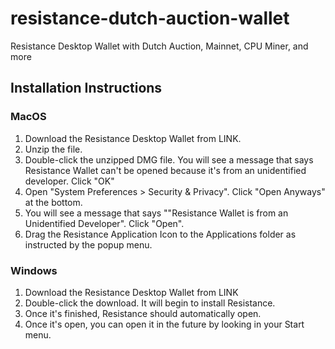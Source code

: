 # resistance-dutch-auction-wallet
Resistance Desktop Wallet with Dutch Auction, Mainnet, CPU Miner, and more

## Installation Instructions

### MacOS

1. Download the Resistance Desktop Wallet from LINK. 
2. Unzip the file.
2. Double-click the unzipped DMG file. You will see a message that says Resistance Wallet can't be opened because it's from an unidentified developer. Click "OK"
3. Open "System Preferences > Security & Privacy". Click "Open Anyways" at the bottom.
4. You will see a message that says ""Resistance Wallet is from an Unidentified Developer". Click "Open".
5. Drag the Resistance Application Icon to the Applications folder as instructed by the popup menu.

### Windows

1. Download the Resistance Desktop Wallet from LINK
2. Double-click the download. It will begin to install Resistance.
3. Once it's finished, Resistance should automatically open.
4. Once it's open, you can open it in the future by looking in your Start menu.
